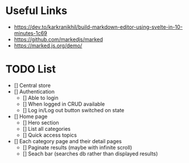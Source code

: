 # Useful Links

- https://dev.to/karkranikhil/build-markdown-editor-using-svelte-in-10-minutes-1c69
- https://github.com/markedjs/marked
- https://marked.js.org/demo/

# TODO List

* [] Central store
* [] Authentication
  * [] Able to login
  * [] When logged in CRUD available
  * [] Log in/Log out button switched on state
* [] Home page
  * [] Hero section
  * [] List all categories
  * [] Quick access topics
* [] Each category page and their detail pages
  * [] Paginate results (maybe with infinite scroll)
  * [] Seach bar (searches db rather than displayed results)
